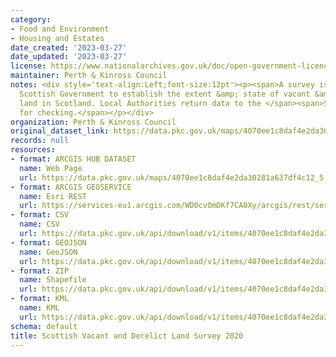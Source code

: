 ```yaml
---
category:
- Food and Environment
- Housing and Estates
date_created: '2023-03-27'
date_updated: '2023-03-27'
license: https://www.nationalarchives.gov.uk/doc/open-government-licence/version/3/
maintainer: Perth & Kinross Council
notes: <div style='text-align:Left;font-size:12pt'><p><span>A survey issued by the
  Scottish Government to establish the extent &amp; state of vacant &amp; derelict
  land in Scotland. Local Authorities return data to the </span><span>Scottish Government</span><span>
  for checking.</span></p></div>
organization: Perth & Kinross Council
original_dataset_link: https://data.pkc.gov.uk/maps/4070ee1c8daf4e2da30281a637df4c12_5
records: null
resources:
- format: ARCGIS HUB DATASET
  name: Web Page
  url: https://data.pkc.gov.uk/maps/4070ee1c8daf4e2da30281a637df4c12_5
- format: ARCGIS GEOSERVICE
  name: Esri REST
  url: https://services-eu1.arcgis.com/WD0cvOmDKf7CA0Xy/arcgis/rest/services/Scottish_Vacant_and_Derelict_Land_Survey_2020/FeatureServer/5
- format: CSV
  name: CSV
  url: https://data.pkc.gov.uk/api/download/v1/items/4070ee1c8daf4e2da30281a637df4c12/csv?layers=5
- format: GEOJSON
  name: GeoJSON
  url: https://data.pkc.gov.uk/api/download/v1/items/4070ee1c8daf4e2da30281a637df4c12/geojson?layers=5
- format: ZIP
  name: Shapefile
  url: https://data.pkc.gov.uk/api/download/v1/items/4070ee1c8daf4e2da30281a637df4c12/shapefile?layers=5
- format: KML
  name: KML
  url: https://data.pkc.gov.uk/api/download/v1/items/4070ee1c8daf4e2da30281a637df4c12/kml?layers=5
schema: default
title: Scottish Vacant and Derelict Land Survey 2020
---
```

